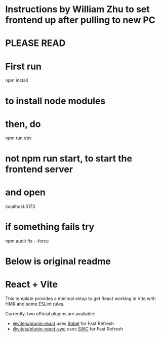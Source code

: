 # Instructions by William Zhu to set frontend up after pulling to new PC 
# PLEASE READ
# First run
npm install
# to install node modules
# then, do
npm run dev
# not npm run start, to start the frontend server
# and open
localhost:5173
# if something fails try
npm audit fix --force

# Below is original readme

# React + Vite

This template provides a minimal setup to get React working in Vite with HMR and some ESLint rules.

Currently, two official plugins are available:

- [@vitejs/plugin-react](https://github.com/vitejs/vite-plugin-react/blob/main/packages/plugin-react/README.md) uses [Babel](https://babeljs.io/) for Fast Refresh
- [@vitejs/plugin-react-swc](https://github.com/vitejs/vite-plugin-react-swc) uses [SWC](https://swc.rs/) for Fast Refresh
